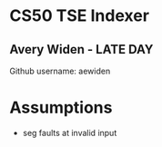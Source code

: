 # CS50 TSE Indexer
## Avery Widen - LATE DAY

Github username: aewiden

# Assumptions
- seg faults at invalid input
